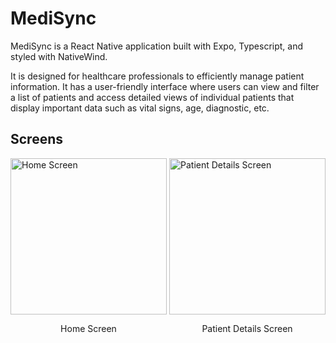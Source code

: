# MediSync

MediSync is a React Native application built with Expo, Typescript, and styled with NativeWind. 

It is designed for healthcare professionals to efficiently manage patient information. It has a user-friendly interface where users can view and filter a list of patients and access detailed views of individual patients that display important data such as vital signs, age, diagnostic, etc.


## Screens

<div style="display: flex; justify-content: space-between; align-items: center;">
  <div>
    <img src="https://github.com/y0mauro/MediSync/assets/73178418/6902d89e-d262-400e-96d8-c29cd5d7a3d7" width="250" alt="Home Screen">
    <p style="text-align: center;">Home Screen</p>
  </div>
  <div>
    <img src="https://github.com/y0mauro/MediSync/assets/73178418/7657cac6-86b3-49f5-a113-0796432f73f5" width="250" alt="Patient Details Screen">
    <p style="text-align: center;">Patient Details Screen</p>
  </div>
</div>
